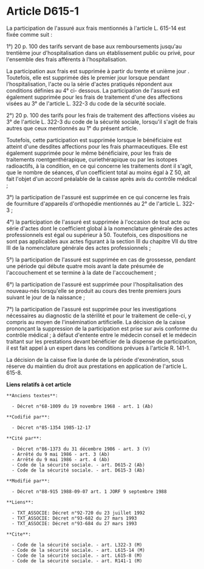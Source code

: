 # Article D615-1

La participation de l'assuré aux frais mentionnés à l'article L. 615-14 est fixée comme suit : 

1°) 20 p. 100 des tarifs servant de base aux remboursements jusqu'au trentième jour d'hospitalisation dans un établissement
public ou privé, pour l'ensemble des frais afférents à l'hospitalisation. 

La participation aux frais est supprimée à partir du trente et unième jour     . Toutefois, elle est supprimée dès le premier
jour lorsque pendant l'hospitalisation, l'acte ou la série d'actes pratiqués répondent aux conditions définies au 4° ci-
dessous. La participation de l'assuré est également supprimée pour les frais de traitement d'une des affections visées au 3°
de l'article L. 322-3 du code de la sécurité sociale. 

2°) 20 p. 100 des tarifs pour les frais de traitement des affections visées au 3° de l'article L. 322-3 du code de la
sécurité sociale, lorsqu'il s'agit de frais autres que ceux mentionnés au 1° du présent article. 

Toutefois, cette participation est supprimée lorsque le bénéficiaire est atteint d'une desdites affections pour les frais
pharmaceutiques. Elle est également supprimée pour le même bénéficiaire, pour les frais de traitements roentgenthérapique,
curiethérapique ou par les isotopes radioactifs, à la condition, en ce qui concerne les traitements dont il s'agit, que le
nombre de séances, d'un coefficient total au moins égal à Z 50, ait fait l'objet d'un accord préalable de la caisse après
avis du contrôle médical ; 

3°) la participation de l'assuré est supprimée en ce qui concerne les frais de fourniture d'appareils d'orthopédie mentionnés
au 2° de l'article L. 322-3 ; 

4°) la participation de l'assuré est supprimée à l'occasion de tout acte ou série d'actes dont le coefficient global à la
nomenclature générale des actes professionnels est égal ou supérieur à 50. Toutefois, ces dispositions ne sont pas
applicables aux actes figurant à la section III du chapitre VII du titre III de la nomenclature générale des actes
professionnels ; 

5°) la participation de l'assuré est supprimée en cas de grossesse, pendant une période qui débute quatre mois avant la date
présumée de l'accouchement et se termine à la date de l'accouchement ; 

6°) la participation de l'assuré est supprimée pour l'hospitalisation des nouveau-nés lorsqu'elle se produit au cours des
trente premiers jours suivant le jour de la naissance ; 

7°) la participation de l'assuré est supprimée pour les investigations nécessaires au diagnostic de la stérilité et pour le
traitement de celle-ci, y compris au moyen de l'insémination artificielle. La décision de la caisse prononçant la suppression
de la participation est prise sur avis conforme du contrôle médical ; à défaut d'entente entre le médecin conseil et le
médecin traitant sur les prestations devant bénéficier de la dispense de participation, il est fait appel à un expert dans
les conditions prévues à l'article R. 141-1. 

La décision de la caisse fixe la durée de la période d'exonération, sous réserve du maintien du droit aux prestations en
application de l'article L. 615-8.

**Liens relatifs à cet article**

	**Anciens textes**:

	  - Décret n°68-1009 du 19 novembre 1968 - art. 1 (Ab)

	**Codifié par**:

	  - Décret n°85-1354 1985-12-17

	**Cité par**:

	  - Décret n°86-1373 du 31 décembre 1986 - art. 3 (V)
	  - Arrêté du 9 mai 1986 - art. 3 (Ab)
	  - Arrêté du 9 mai 1986 - art. 4 (Ab)
	  - Code de la sécurité sociale. - art. D615-2 (Ab)
	  - Code de la sécurité sociale. - art. D615-3 (Ab)

	**Modifié par**:

	  - Décret n°88-915 1988-09-07 art. 1 JORF 9 septembre 1988

	**Liens**:

	  - TXT_ASSOCIE: Décret n°92-720 du 23 juillet 1992
	  - TXT_ASSOCIE: Décret n°93-682 du 27 mars 1993
	  - TXT_ASSOCIE: Décret n°93-684 du 27 mars 1993

	**Cite**:

	  - Code de la sécurité sociale. - art. L322-3 (M)
	  - Code de la sécurité sociale. - art. L615-14 (M)
	  - Code de la sécurité sociale. - art. L615-8 (M)
	  - Code de la sécurité sociale. - art. R141-1 (M)
